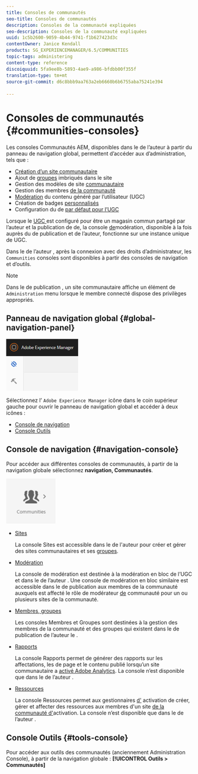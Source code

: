 ```yaml
---
title: Consoles de communautés
seo-title: Consoles de communautés
description: Consoles de la communauté expliquées
seo-description: Consoles de la communauté expliquées
uuid: 1c5b2600-9059-4b44-9741-f1b627423d3c
contentOwner: Janice Kendall
products: SG_EXPERIENCEMANAGER/6.5/COMMUNITIES
topic-tags: administering
content-type: reference
discoiquuid: 5fa9ee8b-5893-4ae9-a986-bfdbb00f355f
translation-type: tm+mt
source-git-commit: d6c8bbb9aa763a2eb6660b6b6755aba75241e394

---
```



# Consoles de communautés {#communities-consoles}

Les consoles Communautés AEM, disponibles dans le de l’auteur  à partir du panneau de navigation global, permettent d’accéder aux d’administration, tels que :

* [Création d’un site communautaire](sites-console.md)
* Ajout de [groupes](groups.md) imbriqués dans le site
* Gestion des modèles de site [communautaire](sites.md)
* Gestion des membres [de la communauté](members.md)
* [Modération](moderate-ugc.md) du contenu généré par l’utilisateur (UGC)
* Création de badges [personnalisés](badges.md)
* Configuration du de  [par défaut pour l’UGC](srp-config.md)

Lorsque le [UGC ](working-with-srp.md) est configuré pour être un magasin commun partagé par l’auteur et la publication de  de, la console [de](moderation.md)modération, disponible à la fois auprès du de publication et de l’auteur, fonctionne sur une instance unique de UGC.

Dans le de l’auteur  , après la connexion avec des droits d’administrateur, les `Communities` consoles sont disponibles à partir des consoles de navigation et d’outils.

>[!NOTE]
>
>Dans le  de publication , un site [](sites-console.md) communautaire affiche un élément de `Administration` menu lorsque le membre connecté dispose des privilèges appropriés.

## Panneau de navigation global {#global-navigation-panel}

![chlimage_1-91](assets/chlimage_1-91.png)

Sélectionnez l’ `Adobe Experience Manager` icône dans le coin supérieur gauche pour ouvrir le panneau de navigation global et accéder à deux icônes :

* [Console de navigation](#navigation-console)
* [Console Outils](tools.md)

## Console de navigation {#navigation-console}

Pour accéder aux différentes consoles de communautés, à partir de la navigation globale sélectionnez **navigation, Communautés**.

![chlimage_1-92](assets/chlimage_1-92.png)

* [Sites](sites-console.md)

   La console Sites est accessible dans le de l&#39;auteur  pour créer et gérer des sites communautaires et ses [groupes](groups.md).

* [Modération](moderation.md)

   La console de modération est destinée à la modération en bloc de l’UGC et dans le de l’auteur  . Une console de modération en bloc similaire est accessible dans le de publication  aux membres de la communauté auxquels est affecté le rôle de modérateur [de](users.md#publishenvironmentusersandgroups) communauté pour un ou plusieurs sites de la communauté.

* [Membres, groupes](members.md)

   Les consoles Membres et Groupes sont destinées à la gestion des membres de la communauté et des groupes qui existent dans le  de publication  de l’auteur  le .

* [Rapports](reports.md)

   La console Rapports permet de générer des rapports sur les affectations, les  de page et le contenu publié lorsqu’un site communautaire a [activé Adobe Analytics](sites-console.md#analytics). La console n’est disponible que dans le  de l’auteur .

* [Ressources](resources.md)

   La console Ressources permet aux gestionnaires [d&#39;](enablement.md#communitymanagers) activation de créer, gérer et affecter des ressources aux membres d&#39;un site [de la communauté d&#39;](overview.md#enablement-community)activation. La console n’est disponible que dans le  de l’auteur .

## Console Outils {#tools-console}

Pour accéder aux outils [](tools.md) des communautés (anciennement Administration Console), à partir de la navigation globale : **[!UICONTROL Outils > Communautés]**
